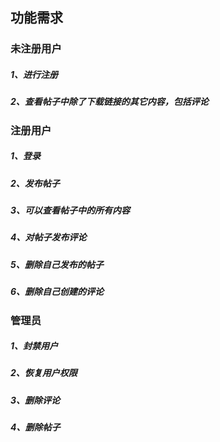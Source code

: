 ## 功能需求

### 未注册用户

##### 1、进行注册

##### 2、查看帖子中除了下载链接的其它内容，包括评论

### 注册用户

##### 1、登录

##### 2、发布帖子

##### 3、可以查看帖子中的所有内容

##### 4、对帖子发布评论

##### 5、删除自己发布的帖子

##### 6、删除自己创建的评论

### 管理员

##### 1、封禁用户

##### 2、恢复用户权限

##### 3、删除评论

##### 4、删除帖子

###
